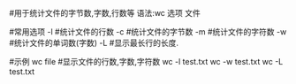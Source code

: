 #用于统计文件的字节数,字数,行数等
语法:wc 选项 文件

#常用选项
-l		#统计文件的行数
-c		#统计文件的字节数
-m		#统计文件的字符数
-w		#统计文件的单词数(字数)
-L		#显示最长行的长度.

#示例
wc file		#显示文件的行数,字数,字符数
wc -l test.txt 
wc -w test.txt 
wc -L test.txt 
